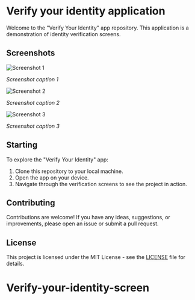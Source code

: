 # Verify your identity application

Welcome to the "Verify Your Identity" app repository. This application is a demonstration of identity verification screens.

## Screenshots

![Screenshot 1](https://i.imgur.com/ogdNx6z.png)

*Screenshot caption 1*

![Screenshot 2](https://i.imgur.com/FyqvhHf.png)

*Screenshot caption 2*

![Screenshot 3](https://i.imgur.com/2vHgcfW.png)

*Screenshot caption 3*

## Starting

To explore the "Verify Your Identity" app:

1. Clone this repository to your local machine.
2. Open the app on your device.
3. Navigate through the verification screens to see the project in action.

## Contributing

Contributions are welcome! If you have any ideas, suggestions, or improvements, please open an issue or submit a pull request.

## License

This project is licensed under the MIT License - see the [LICENSE](LICENSE) file for details.
# Verify-your-identity-screen
